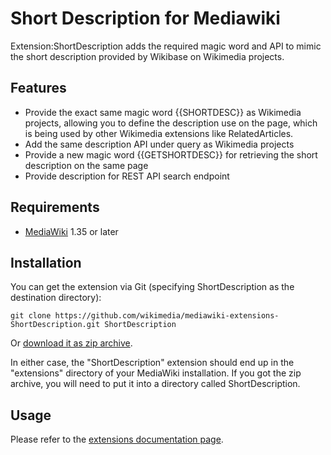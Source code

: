 # Short Description for Mediawiki
Extension:ShortDescription adds the required magic word and API to mimic the short description provided by Wikibase on Wikimedia projects.

## Features
* Provide the exact same magic word {{SHORTDESC}} as Wikimedia projects, allowing you to define the description use on the page, which is being used by other Wikimedia extensions like RelatedArticles.
* Add the same description API under query as Wikimedia projects
* Provide a new magic word {{GETSHORTDESC}} for retrieving the short description on the same page
* Provide description for REST API search endpoint

## Requirements
* [MediaWiki](https://www.mediawiki.org) 1.35 or later

## Installation
You can get the extension via Git (specifying ShortDescription as the destination directory):

    git clone https://github.com/wikimedia/mediawiki-extensions-ShortDescription.git ShortDescription

Or [download it as zip archive](https://github.com/wikimedia/mediawiki-extensions-ShortDescription/archive/master.zip).

In either case, the "ShortDescription" extension should end up in the "extensions" directory 
of your MediaWiki installation. If you got the zip archive, you will need to put it 
into a directory called ShortDescription.

## Usage
Please refer to the [extensions documentation page](https://www.mediawiki.org/wiki/Extension:ShortDescription).
